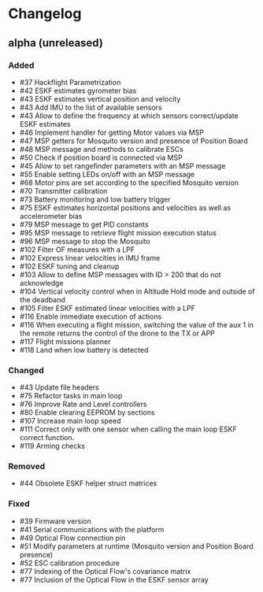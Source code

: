 # Changelog

## alpha (unreleased)

### Added

* #37 Hackflight Parametrization
* #42 ESKF estimates gyrometer bias
* #43 ESKF estimates vertical position and velocity
* #43 Add IMU to the list of available sensors 
* #43 Allow to define the frequency at which sensors correct/update ESKF estimates
* #46 Implement handler for getting Motor values via MSP
* #47 MSP getters for Mosquito version and presence of Position Board
* #48 MSP message and methods to calibrate ESCs
* #50 Check if position board is connected via MSP
* #45 Allow to set rangefinder parameters with an MSP message
* #55 Enable setting LEDs on/off with an MSP message
* #68 Motor pins are set according to the specified Mosquito version
* #70 Transmitter calibration
* #73 Battery monitoring and low battery trigger
* #75 ESKF estimates horizontal positions and velocities as well as accelerometer bias
* #79 MSP message to get PID constants
* #95 MSP message to retrieve flight mission execution status
* #96 MSP message to stop the Mosquito
* #102 Filter OF measures with a LPF
* #102 Express linear velocities in IMU frame
* #102 ESKF tuning and cleanup
* #103 Allow to define MSP messages with ID > 200 that do not acknowledge
* #104 Vertical velocity control when in Altitude Hold mode and outside of the deadband 
* #105 Filter ESKF estimated linear velocities with a LPF
* #116 Enable immediate execution of actions
* #116 When executing a flight mission, switching the value of the aux 1 in the remote returns the control of the drone to the TX or APP
* #117 Flight missions planner
* #118 Land when low battery is detected

### Changed

* #43 Update file headers
* #75 Refactor tasks in main loop
* #76 Improve Rate and Level controllers 
* #80 Enable clearing EEPROM by sections
* #107 Increase main loop speed
* #111 Correct only with one sensor when calling the main loop ESKF correct function.
* #119 Arming checks

### Removed

* #44 Obsolete ESKF helper struct matrices

### Fixed

* #39 Firmware version
* #41 Serial communications with the platform
* #49 Optical Flow connection pin
* #51 Modify parameters at runtime (Mosquito version and Position Board presence)
* #52 ESC calibration procedure
* #77 Indexing of the Optical Flow's covariance matrix
* #77 Inclusion of the Optical Flow in the ESKF sensor array
